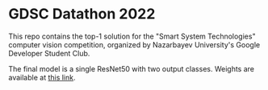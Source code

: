 # GDSC Datathon 2022

This repo contains the top-1 solution for the "Smart System Technologies" computer vision competition, organized by Nazarbayev University's Google Developer Student Club.

The final model is a single ResNet50 with two output classes. Weights are available at [this link](https://disk.yandex.kz/d/5XJK5y16t9wc1A).